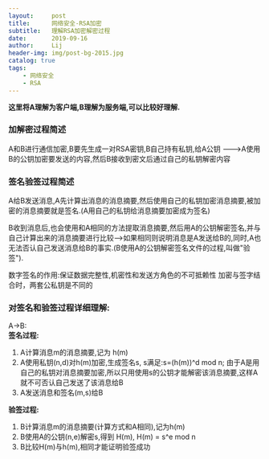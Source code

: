 ```yaml
---
layout:     post
title:      网络安全-RSA加密
subtitle:   理解RSA加密解密过程
date:       2019-09-16
author:     Lij
header-img: img/post-bg-2015.jpg
catalog: true
tags:
    - 网络安全
    - RSA
---
```

**这里将A理解为客户端,B理解为服务端,可以比较好理解.** 
### 加解密过程简述
A和B进行通信加密,B要先生成一对RSA密钥,B自己持有私钥,给A公钥 --->A使用B的公钥加密要发送的内容,然后B接收到密文后通过自己的私钥解密内容

### 签名验签过程简述
A给B发送消息,A先计算出消息的消息摘要,然后使用自己的私钥加密消息摘要,被加密的消息摘要就是签名.(A用自己的私钥给消息摘要加密成为签名)

B收到消息后,也会使用和A相同的方法提取消息摘要,然后用A的公钥解密签名,并与自己计算出来的消息摘要进行比较-->如果相同则说明消息是A发送给B的,同时,A也无法否认自己发送消息给B的事实.(B使用A的公钥解密签名文件的过程,叫做"验签").

数字签名的作用:保证数据完整性,机密性和发送方角色的不可抵赖性
加密与签字结合时，两套公私钥是不同的

### 对签名和验签过程详细理解:
A->B:  
**签名过程:**
1. A计算消息m的消息摘要,记为 h(m)
2. A使用私钥(n,d)对h(m)加密,生成签名s, s满足:s=(h(m))^d mod n;
   由于A是用自己的私钥对消息摘要加密,所以只用使用s的公钥才能解密该消息摘要,这样A就不可否认自己发送了该消息给B
3. A发送消息和签名(m,s)给B

**验签过程:**
1. B计算消息m的消息摘要(计算方式和A相同),记为h(m)
2. B使用A的公钥(n,e)解密s,得到 H(m), H(m) = s^e mod n
3. B比较H(m)与h(m),相同才能证明验签成功

